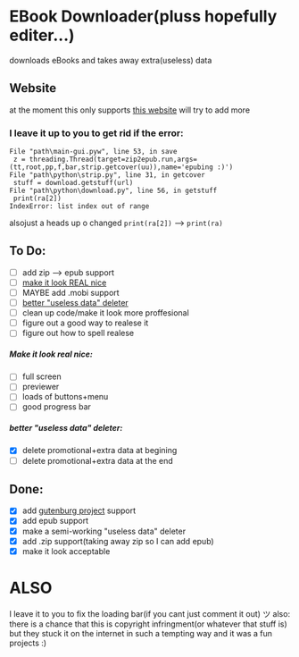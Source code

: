 # EBook Downloader(pluss hopefully editer...)
downloads eBooks and takes away extra(useless) data

## Website
at the moment this only supports [this website](https://novelasfreeonline.com)
will try to add more
### I leave it up to you to get rid if the error:
   ``` saveB = Button(root, text='Save',command=lambda: save(root, progress),state=DISABLED)
  File "path\main-gui.pyw", line 53, in save
    z = threading.Thread(target=zip2epub.run,args=(tt,root,pp,f,bar,strip.getcover(uu)),name='epubing :)')
  File "path\python\strip.py", line 31, in getcover
    stuff = download.getstuff(url)
  File "path\python\download.py", line 56, in getstuff
    print(ra[2])
IndexError: list index out of range
```
alsojust a heads up o changed `print(ra[2])` --> `print(ra)`
## To Do:
 - [ ]  add zip --> epub support
 - [ ]  [make it look REAL nice](#make-it-look-real-nice)
 - [ ]  MAYBE add .mobi support
 - [ ]  [better "useless data" deleter](#better-useless-data-deleter)
 - [ ]  clean up code/make it look more proffesional
 - [ ]  figure out a good way to realese it
 - [ ]  figure out how to spell realese

##### Make it look real nice:
 - [ ] full screen
 - [ ] previewer
 - [ ] loads of buttons+menu
 - [ ] good progress bar
##### better "useless data" deleter:
- [x] delete promotional+extra data at begining
- [ ] delete promotional+extra data at the end

## Done:
 - [x] add [gutenburg project](https://www.gutenberg.org/) support
 - [x] add epub support
 - [x] make a semi-working "useless data" deleter
 - [x] add .zip support(taking away zip so I can add epub)
 - [x] make it look acceptable

# ALSO
I leave it to you to fix the loading bar(if you cant just comment it out) ツ
also: there is a chance that this is copyright infringment(or whatever that stuff is) but they stuck it on the internet in such a tempting way and it was a fun projects :) 
